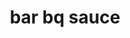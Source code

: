 ---
id: 5d216b468be49500147a0953
servings:
notes:
directions: 'whisk together all ingredients in a medium saucepan situated over medium heat. allow to come to a bubble and then reduce the heat to low. allow to simmer until thickened
 about 10 minutes.

serve immediately or allow to cool slightly and store in an airtight container in the refrigerator for up to a week.'
ingredients: '2 cups ketchup
1/2 cup apple cider vinegar
1/4 cup packed brown sugar
2 tablespoons honey
1 tablespoon worcestershire sauce or coconut aminos
1 tablespoon lemon juice
1 teaspoon stone house seasoning
1/4 teaspoon hot sauce optional'
rating: 4
ease: easy
img:
category:
href: 'https: //addapinch.com/homemade-bbq-sauce-recipe/'
totalTime:
cookTime:
prepTime:
title: bar bq sauce
slug: bar-bq-sauce
---